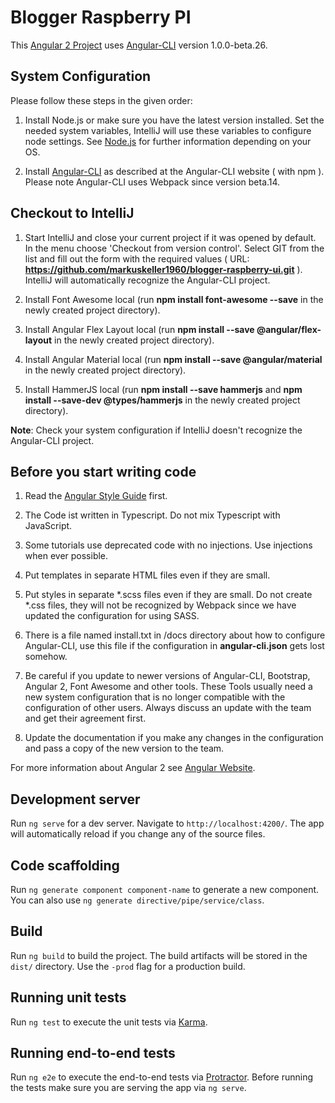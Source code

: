 # Blogger Raspberry PI

This [Angular 2 Project](https://angular.io/) uses [Angular-CLI](https://github.com/angular/angular-cli) version 1.0.0-beta.26.

## System Configuration

Please follow these steps in the given order:

1. Install Node.js or make sure you have the latest version installed. Set the needed system variables, IntelliJ will use these variables to configure node settings. See [Node.js](https://nodejs.org/en/) for further information depending on your OS. 

2. Install [Angular-CLI](https://github.com/angular/angular-cli) as described at the Angular-CLI website ( with npm ). Please note Angular-CLI uses Webpack since version beta.14.


## Checkout to IntelliJ

1. Start IntelliJ and close your current project if it was opened by default. In the menu choose 'Checkout from version control'. Select GIT from the list and fill out the form with the required values ( URL: **https://github.com/markuskeller1960/blogger-raspberry-ui.git** ). IntelliJ will automatically recognize the Angular-CLI project. 

2. Install Font Awesome local (run **npm install font-awesome --save** in the newly created project directory).

3. Install Angular Flex Layout local (run **npm install --save @angular/flex-layout** in the newly created project directory).

4. Install Angular Material local (run **npm install --save @angular/material** in the newly created project directory).

5. Install HammerJS local (run **npm install --save hammerjs** and **npm install --save-dev @types/hammerjs** in the newly created project directory).

**Note**: Check your system configuration if IntelliJ doesn't recognize the Angular-CLI project.


## Before you start writing code

1. Read the [Angular Style Guide](https://angular.io/styleguide) first.

2. The Code ist written in Typescript. Do not mix Typescript with JavaScript.

3. Some tutorials use deprecated code with no injections. Use injections when ever possible.

4. Put templates in separate HTML files even if they are small.

5. Put styles in separate *.scss files even if they are small. Do not create *.css files, they will not be recognized by Webpack since we have updated the configuration for using SASS.

6. There is a file named install.txt in /docs directory about how to configure Angular-CLI, use this file if the configuration in **angular-cli.json** gets lost somehow.

7. Be careful if you update to newer versions of Angular-CLI, Bootstrap, Angular 2, Font Awesome and other tools. These Tools usually need a new system configuration that is no longer compatible with the configuration of other users. Always discuss an update with the team and get their agreement first.
 
 8. Update the documentation if you make any changes in the configuration and pass a copy of the new version to the team.

For more information about Angular 2 see [Angular Website](https://angular.io/docs/ts/latest/).

## Development server
Run `ng serve` for a dev server. Navigate to `http://localhost:4200/`. The app will automatically reload if you change any of the source files.

## Code scaffolding

Run `ng generate component component-name` to generate a new component. You can also use `ng generate directive/pipe/service/class`.

## Build

Run `ng build` to build the project. The build artifacts will be stored in the `dist/` directory. Use the `-prod` flag for a production build.

## Running unit tests

Run `ng test` to execute the unit tests via [Karma](https://karma-runner.github.io).

## Running end-to-end tests

Run `ng e2e` to execute the end-to-end tests via [Protractor](http://www.protractortest.org/).
Before running the tests make sure you are serving the app via `ng serve`.

